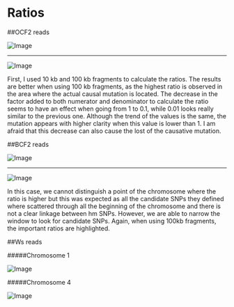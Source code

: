 Ratios
====
##OCF2 reads

![Image](https://github.com/pilarcormo/SNP_distribution_method/blob/master/arabidopsis_datasets/Centromere/OC_chr2_10kb/Rplot.ratios.png?raw=true)

________

![Image](https://github.com/pilarcormo/SNP_distribution_method/blob/master/arabidopsis_datasets/Centromere/OC_chr2_100kb/Rplot.ratios.png?raw=true)

First, I used 10 kb and 100 kb fragments to calculate the ratios.  The results are better when using 100 kb fragments, as the highest ratio is observed in the area where the actual causal mutation is located.  The decrease in the factor added to both numerator and denominator to calculate the ratio seems to have an effect when going from 1 to 0.1, while 0.01 looks really similar to the previous one. Although the trend of the values is the same, the mutation appears with higher clarity when this value is lower than 1. I am afraid that this decrease can also cause the lost of the causative mutation. 

##BCF2 reads

![Image](https://github.com/pilarcormo/SNP_distribution_method/blob/master/arabidopsis_datasets/Centromere/BCF2_chr3_10kb/Rplot.ratios.png?raw=true)

________

![Image](https://github.com/pilarcormo/SNP_distribution_method/blob/master/arabidopsis_datasets/Centromere/BCF2_chr3_100kb/Rplot.ratios.png?raw=true)

In this case, we cannot distinguish a point of the chromosome where the ratio is higher but this was expected as all the candidate SNPs they defined where scattered through all the beginning of the chromosome and there is not a clear linkage between hm SNPs. However, we are able to narrow the window to look for candidate SNPs. Again, when using 100kb fragments, the important ratios are highlighted.  

##Ws reads

#####Chromosome 1

![Image](https://github.com/pilarcormo/SNP_distribution_method/blob/master/Reads/Aw_sup1-2/Variant_calling/sup1_2_1/Rplot.ratios.png?raw=true)


#####Chromosome 4

![Image](https://github.com/pilarcormo/SNP_distribution_method/blob/master/Reads/Aw_sup1-2/Variant_calling/sup1_2_4/Rplot.ratiios_comparison.png?raw=true)
